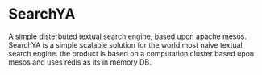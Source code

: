 # SearchYA
A simple disterbuted textual search engine, based upon apache mesos.
SearchYA is a simple scalable solution for the world most naive textual search engine.
the product is based on a computation cluster based upon mesos and uses redis as its in memory DB.
